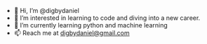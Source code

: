 - 👋 Hi, I’m @digbydaniel
- 👀 I’m interested in learning to code and diving into a new career.
- 🌱 I’m currently learning python and machine learning
- 📫 Reach me at digbydaniel@gmail.com


